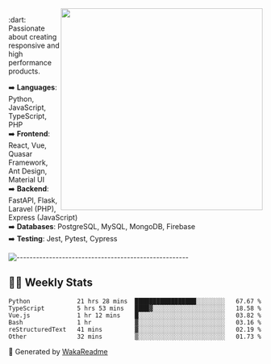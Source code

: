 <img src="https://github-readme-stats.vercel.app/api?username=iguit0&show_icons=true&include_all_commits=true&count_private=true&theme=dracula" min-width="400px" max-width="400px" width="400px" align="right" />

<p align="left"> 
  :dart: Passionate about creating responsive and high performance products.
</p>

<p align="left">
  ➡️ <strong>Languages</strong>: Python, JavaScript, TypeScript, PHP<br>
  ➡️ <strong>Frontend</strong>: React, Vue, Quasar Framework, Ant Design, Material UI<br>
  ➡️ <strong>Backend</strong>: FastAPI, Flask, Laravel (PHP), Express (JavaScript)<br>
  ➡️ <strong>Databases</strong>: PostgreSQL, MySQL, MongoDB, Firebase<br>
  ➡️ <strong>Testing</strong>: Jest, Pytest, Cypress<br>
</p>

![-----------------------------------------------------](https://raw.githubusercontent.com/andreasbm/readme/master/assets/lines/vintage.png)

## :man_technologist: Weekly Stats
<!--START_SECTION:waka-->

```text
Python             21 hrs 28 mins  █████████████████░░░░░░░░   67.67 %
TypeScript         5 hrs 53 mins   ████▓░░░░░░░░░░░░░░░░░░░░   18.58 %
Vue.js             1 hr 12 mins    █░░░░░░░░░░░░░░░░░░░░░░░░   03.82 %
Bash               1 hr            ▓░░░░░░░░░░░░░░░░░░░░░░░░   03.16 %
reStructuredText   41 mins         ▓░░░░░░░░░░░░░░░░░░░░░░░░   02.19 %
Other              32 mins         ▒░░░░░░░░░░░░░░░░░░░░░░░░   01.73 %
```

<!--END_SECTION:waka-->

🚀 Generated by [WakaReadme](https://github.com/athul/waka-readme)
